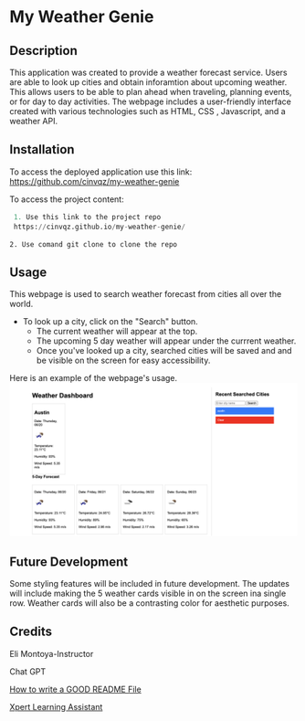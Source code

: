 # My Weather Genie


## Description

This application was created to provide a weather forecast service. Users are able to look up cities and obtain inforamtion about upcoming weather. This allows users to be able to plan ahead when traveling, planning events, or for day to day activities.
The webpage includes a user-friendly interface created with various technologies such as HTML, CSS , Javascript, and a weather API.

## Installation
To access the deployed application use this link:
https://github.com/cinvqz/my-weather-genie

To access the project content:
   ```python
    1. Use this link to the project repo
    https://cinvqz.github.io/my-weather-genie/
   ```
    2. Use comand git clone to clone the repo

## Usage
This webpage is used to search weather forecast from cities all over the world.
- To look up a city, click on the "Search" button.
    - The current weather will appear at the top.
    - The upcoming 5 day weather will appear under the currrent weather.
    - Once you've looked up a city, searched cities will be saved and and be visible on the screen for easy accessibility.

Here is an example of the webpage's usage.
![My Weather Genie Home](<My weather genie.png>)


## Future Development
Some styling features will be included in future development.
The updates will include making the 5 weather cards visible in on the screen ina  single row. Weather cards will also be a contrasting color for aesthetic purposes. 

## Credits

Eli Montoya-Instructor

Chat GPT

[How to write a GOOD README File](https://www.freecodecamp.org/news/how-to-write-a-good-readme-file/)

[Xpert Learning Assistant](https://bootcampspot.instructure.com/courses/5281/external_tools/313)
